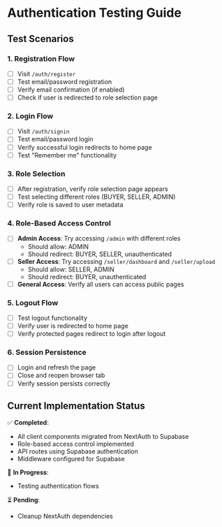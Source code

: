 # Authentication Testing Guide

## Test Scenarios

### 1. Registration Flow

- [ ] Visit `/auth/register`
- [ ] Test email/password registration
- [ ] Verify email confirmation (if enabled)
- [ ] Check if user is redirected to role selection page

### 2. Login Flow

- [ ] Visit `/auth/signin`
- [ ] Test email/password login
- [ ] Verify successful login redirects to home page
- [ ] Test "Remember me" functionality

### 3. Role Selection

- [ ] After registration, verify role selection page appears
- [ ] Test selecting different roles (BUYER, SELLER, ADMIN)
- [ ] Verify role is saved to user metadata

### 4. Role-Based Access Control

- [ ] **Admin Access**: Try accessing `/admin` with different roles
  - Should allow: ADMIN
  - Should redirect: BUYER, SELLER, unauthenticated
- [ ] **Seller Access**: Try accessing `/seller/dashboard` and `/seller/upload`
  - Should allow: SELLER, ADMIN
  - Should redirect: BUYER, unauthenticated
- [ ] **General Access**: Verify all users can access public pages

### 5. Logout Flow

- [ ] Test logout functionality
- [ ] Verify user is redirected to home page
- [ ] Verify protected pages redirect to login after logout

### 6. Session Persistence

- [ ] Login and refresh the page
- [ ] Close and reopen browser tab
- [ ] Verify session persists correctly

## Current Implementation Status

✅ **Completed**:

- All client components migrated from NextAuth to Supabase
- Role-based access control implemented
- API routes using Supabase authentication
- Middleware configured for Supabase

🔄 **In Progress**:

- Testing authentication flows

⏳ **Pending**:

- Cleanup NextAuth dependencies
